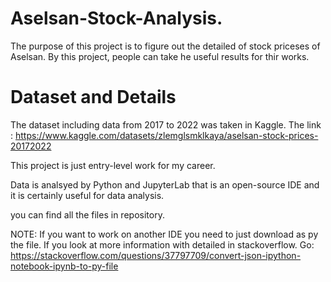 # Aselsan-Stock-Analysis.

The purpose of this project is to figure out the detailed of stock priceses of Aselsan.
By this project, people can take he useful results for thir works.
# Dataset and Details
The dataset including data from 2017 to 2022 was taken in Kaggle.
The link : https://www.kaggle.com/datasets/zlemglsmklkaya/aselsan-stock-prices-20172022

This project is just entry-level work for my career.

Data is analsyed by Python and JupyterLab that is an open-source IDE and it is certainly useful for data analysis.

you can find all the files in repository.

NOTE: If you want to work on another IDE you need to just download as py the file.
If you look at more information with detailed in stackoverflow.
Go: https://stackoverflow.com/questions/37797709/convert-json-ipython-notebook-ipynb-to-py-file


